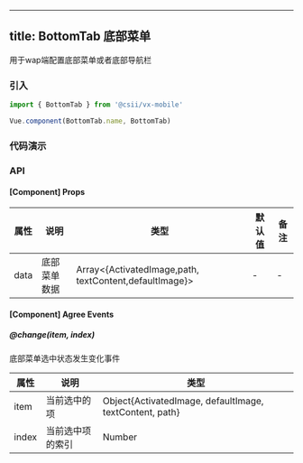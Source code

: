 
---
title: BottomTab 底部菜单
---

用于wap端配置底部菜单或者底部导航栏

### 引入

```javascript
import { BottomTab } from '@csii/vx-mobile'

Vue.component(BottomTab.name, BottomTab)
```

### 代码演示
<!-- DEMO -->

### API

#### [Component] Props
|属性 | 说明 | 类型 | 默认值 | 备注 |
|----|-----|------|------|------|
|data|底部菜单数据|Array<{ActivatedImage,path, textContent,defaultImage}>	|-|-|

#### [Component] Agree Events

##### @change(item, index)
底部菜单选中状态发生变化事件

|属性 | 说明 | 类型 |
|----|-----|------|
|item|当前选中的项|Object{ActivatedImage, defaultImage, textContent, path}|
|index|当前选中项的索引|Number|
